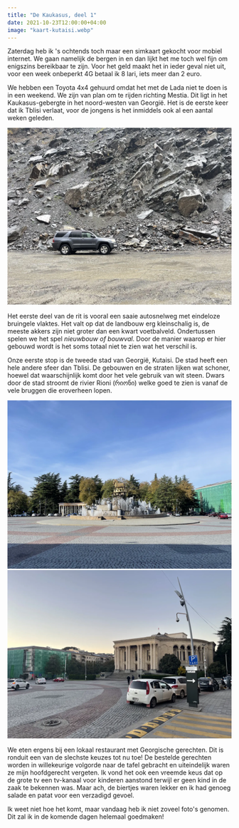 ```yaml
---
title: "De Kaukasus, deel 1"
date: 2021-10-23T12:00:00+04:00
image: "kaart-kutaisi.webp"
---
```


Zaterdag heb ik 's ochtends toch maar een simkaart gekocht voor mobiel internet. We gaan namelijk de bergen in en dan lijkt het me toch wel fijn om enigszins bereikbaar te zijn. Voor het geld maakt het in ieder geval niet uit, voor een week onbeperkt 4G betaal ik 8 lari, iets meer dan 2 euro.

We hebben een Toyota 4x4 gehuurd omdat het met de Lada niet te doen is in een weekend. We zijn van plan om te rijden richting Mestia. Dit ligt in het Kaukasus-gebergte in het noord-westen van Georgië. Het is de eerste keer dat ik Tblisi verlaat, voor de jongens is het inmiddels ook al een aantal weken geleden.

![De Toyota die we hebben gehuurd voor het weekend.](toyota-berg.webp)

Het eerste deel van de rit is vooral een saaie autosnelweg met eindeloze bruingele vlaktes. Het valt op dat de landbouw erg kleinschalig is, de meeste akkers zijn niet groter dan een kwart voetbalveld. Ondertussen spelen we het spel _nieuwbouw of bouwval_. Door de manier waarop er hier gebouwd wordt is het soms totaal niet te zien wat het verschil is.

Onze eerste stop is de tweede stad van Georgië, Kutaisi. De stad heeft een hele andere sfeer dan Tblisi. De gebouwen en de straten lijken wat schoner, hoewel dat waarschijnlijk komt door het vele gebruik van wit steen. Dwars door de stad stroomt de rivier Rioni (რიონი) welke goed te zien is vanaf de vele bruggen die eroverheen lopen.

![De Colchis-fontein op een verkeersplein in het midden van de stad.](kutaisi-plein.webp)
![Het Meskhishvili theater aan hetzelfde plein in Kutaisi.](kutaisi-theater.webp)

We eten ergens bij een lokaal restaurant met Georgische gerechten. Dit is ronduit een van de slechste keuzes tot nu toe! De bestelde gerechten worden in willekeurige volgorde naar de tafel gebracht en uiteindelijk waren ze mijn hoofdgerecht vergeten. Ik vond het ook een vreemde keus dat op de grote tv een tv-kanaal voor kinderen aanstond terwijl er geen kind in de zaak te bekennen was. Maar ach, de biertjes waren lekker en ik had genoeg salade en patat voor een verzadigd gevoel.

Ik weet niet hoe het komt, maar vandaag heb ik niet zoveel foto's genomen. Dit zal ik in de komende dagen helemaal goedmaken!
